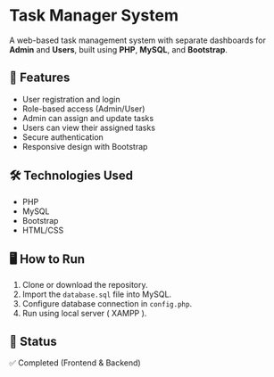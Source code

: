 # Task Manager System

A web-based task management system with separate dashboards for **Admin** and **Users**, built using **PHP**, **MySQL**, and **Bootstrap**.

## 🔑 Features
- User registration and login
- Role-based access (Admin/User)
- Admin can assign and update tasks
- Users can view their assigned tasks
- Secure authentication
- Responsive design with Bootstrap

## 🛠️ Technologies Used
- PHP
- MySQL
- Bootstrap
- HTML/CSS

## 🖥️ How to Run
1. Clone or download the repository.
2. Import the `database.sql` file into MySQL.
3. Configure database connection in `config.php`.
4. Run using local server ( XAMPP ).


## 📌 Status
✅ Completed (Frontend & Backend)

